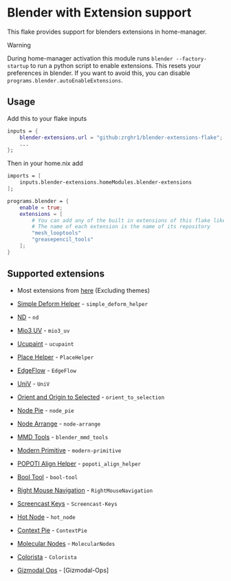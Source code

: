 # Blender with Extension support
This flake provides support for blenders extensions in home-manager.

> [!WARNING]
> During home-manager activation this module runs `blender --factory-startup` to run a python script to enable extensions. This resets your preferences in blender. If you want to avoid this, you can disable `programs.blender.autoEnableExtensions`.
## Usage
Add this to your flake inputs
```nix
inputs = {
    blender-extensions.url = "github:zrghr1/blender-extensions-flake";
    ...
};
```
Then in your home.nix add
```nix
imports = [
    inputs.blender-extensions.homeModules.blender-extensions
];

programs.blender = {
    enable = true;
    extensions = [
        # You can add any of the built in extensions of this flake like this
        # The name of each extension is the name of its repository
        "mesh_looptools"
        "greasepencil_tools"
    ];
}
```
## Supported extensions
- Most extensions from [here](https://projects.blender.org/extensions) (Excluding themes)
 
- [Simple Deform Helper](https://extensions.blender.org/add-ons/simple-deform-helper/) - `simple_deform_helper`
- [ND](https://extensions.blender.org/add-ons/nd/) - `nd`
- [Mio3 UV](https://extensions.blender.org/add-ons/mio3-uv/) - `mio3_uv`
- [Ucupaint](https://extensions.blender.org/add-ons/ucupaint/) - `ucupaint`
- [Place Helper](https://extensions.blender.org/add-ons/placehelper/) - `PlaceHelper`
- [EdgeFlow](https://extensions.blender.org/add-ons/edgeflow/) - `EdgeFlow`
- [UniV](https://extensions.blender.org/add-ons/univ/) - `UniV`
- [Orient and Origin to Selected](https://extensions.blender.org/add-ons/orient-and-origin-to-selected/) - `orient_to_selection`
- [Node Pie](https://extensions.blender.org/add-ons/nodepie/) - `node_pie`
- [Node Arrange](https://extensions.blender.org/add-ons/node-arrange/) - `node-arrange`
- [MMD Tools](https://extensions.blender.org/add-ons/mmd-tools/) - `blender_mmd_tools`
- [Modern Primitive](https://extensions.blender.org/add-ons/modern-primitive/) - `modern-primitive`
- [POPOTI Align Helper](https://extensions.blender.org/add-ons/popoti-align-helper/) - `popoti_align_helper`
- [Bool Tool](https://extensions.blender.org/add-ons/bool-tool/) - `bool-tool`
- [Right Mouse Navigation](https://extensions.blender.org/add-ons/right-mouse-navigation/) - `RightMouseNavigation`
- [Screencast Keys](https://extensions.blender.org/add-ons/screencast-keys/) - `Screencast-Keys`
- [Hot Node](https://extensions.blender.org/add-ons/hot-node/) - `hot_node`
- [Context Pie](https://extensions.blender.org/add-ons/contextpie/) - `ContextPie`
- [Molecular Nodes](https://extensions.blender.org/add-ons/molecularnodes/) - `MolecularNodes`
- [Colorista](https://extensions.blender.org/add-ons/colorista/) - `Colorista`
- [Gizmodal Ops](https://extensions.blender.org/add-ons/blenderdefender-gizmodalops/) - [Gizmodal-Ops]
